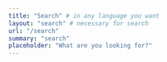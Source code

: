 ```yaml
---
title: "Search" # in any language you want
layout: "search" # necessary for search
url: "/search"
summary: "search"
placeholder: "What are you looking for?"
---
```


